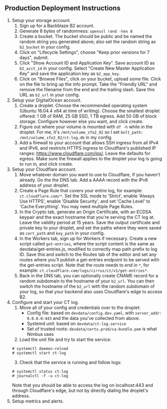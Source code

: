 Production Deployment Instructions
----------------------------------

1. Setup your storage account.
   1. Sign up for a Backblaze B2 account.
   2. Generate 8 bytes of randomness: `openssl rand -hex 8`
   3. Create a bucket. The bucket should be public and be named the random
      string you generated above; also set the random string as `b2_bucket` in
      your config.
   4. Click on "Lifecycle Settings", choose "Keep prior versions for 7 days",
      submit.
   5. Click "Show Account ID and Application Key". Save account ID as
      `b2_acct_id` in your config. Select "Create New Master Application Key"
      and save the application key as `b2_app_key`.
   6. Click on "Browse Files", click on your bucket, upload some file. Click on
      the file to bring up the info prompt. Take the "Friendly URL" and remove
      the filename from the end and the trailing slash. Save this URL as
      `b2_url` in your config.
2. Setup your DigitalOcean account.
   1. Create a droplet. Choose the recommended operating system (Ubuntu 16.04.4
       x64 at time of writing). Choose the smallest droplet offered: 1 GB of
       RAM, 25 GB SSD, 1 TB egress. Add 50 GB of block storage. Configure
       however else you want, and click create.
   2. Figure out where your volume is mounted with `df -h` while in the
      droplet. For me, it's `/mnt/volume_sfo2_02` so I set
      `bolt_path: /mnt/volume_sfo2_02/ct-log.db` in my config.
   3. Add a firewall to your account that allows SSH ingress from all IPv4 and
      IPv6, and restricts HTTPS ingress to Cloudflare's published IP ranges:
      https://www.cloudflare.com/ips/. Leave the defaults for egress. Make sure
      the firewall applies to the droplet your log is going to run in, and click
      create.
3. Setup your Cloudflare account.
   1. Move whatever domain you want to use to Cloudflare, if you haven't
      already. Go the the DNS tab. Add a AAAA record with the IPv6 address of
      your droplet.
   2. Create a Page Rule that covers your entire log, for example:
      `ct.cloudflare.com/*`. Set the SSL mode to 'Strict', enable 'Always Use
      HTTPS', enable 'Disable Security', and set 'Cache Level' to 'Cache
      Everything'. You may need multiple Page Rules.
   3. In the Crypto tab, generate an Origin Certificate, with an ECDSA keypair
      and the exact hostname that you're serving the CT log at. Leave the
      validity period at 15 years. Save the output certificate and private key
      to your droplet, and set the paths where they were saved as `cert_path`
      and `key_path` in your config.
   4. In the Workers tab, sign up for Workers if necessary. Create a new script
      called `get-entries`, where the script content is the same as
      devdata/get-entries.js, modified to correctly map path prefix to log ID.
      Save this and switch to the Routes tab of the editor and set any routes
      where you'll publish a get-entries endpoint to be served with the
      get-entries script. Note that the route needs to end in `*`, for example:
      `ct.cloudflare.com/logs/cirrus/ct/v1/get-entries*`.
   5. Back in the DNS tab, you can optionally create CNAME record for a random
      subdomain to the hostname of your `b2_url`. You can then switch the
      hostname of the `b2_url` with the random subdomain of your log, so that
      your backend also uses Cloudflare's edge to access B2.
4. Configure and start your CT log.
   1. Move all of your config and credentials over to the droplet:
      - Config file: based on `devdata/config.dev.yaml`, with
        `server_addr: 0.0.0.0:443` and the data you've collected from above.
      - Systemd unit: based on `devdata/ct-log.service`
      - Set of trusted roots: `devdata/certs.prod/ca-bundle.pem` is what Nimbus
        uses
   2. Load the unit file and try to start the service:
    ```
    # systemctl daemon-reload
    # systemctl start ct-log
    ```
   3. Check that the service is running and follow logs:
    ```
    # systemctl status ct-log
    # journalctl -f -u ct-log
    ```
    Note that you should be able to access the log on localhost:443 and through
    Cloudflare's edge, but not by directly dialing the droplet's address.
5. Setup metrics and alerts.
